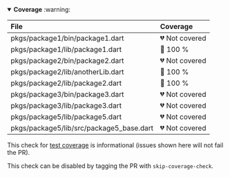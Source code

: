 <details open>
<summary>
<strong>Coverage</strong> :warning:
</summary>

| File | Coverage |
| :--- | :--- |
|pkgs/package1/bin/package1.dart| :broken_heart: Not covered |
|pkgs/package1/lib/package1.dart| :green_heart: 100 % |
|pkgs/package2/bin/package2.dart| :broken_heart: Not covered |
|pkgs/package2/lib/anotherLib.dart| :green_heart: 100 % |
|pkgs/package2/lib/package2.dart| :green_heart: 100 % |
|pkgs/package3/bin/package3.dart| :broken_heart: Not covered |
|pkgs/package3/lib/package3.dart| :broken_heart: Not covered |
|pkgs/package5/lib/package5.dart| :broken_heart: Not covered |
|pkgs/package5/lib/src/package5_base.dart| :broken_heart: Not covered |

This check for [test coverage](https://github.com/dart-lang/ecosystem/wiki/Test-Coverage) is informational (issues shown here will not fail the PR).


This check can be disabled by tagging the PR with `skip-coverage-check`.
</details>

